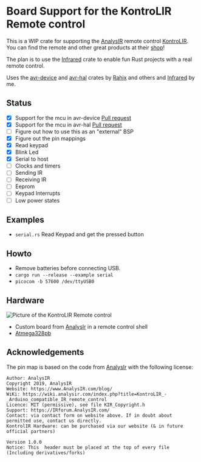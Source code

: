 # Board Support for the KontroLIR Remote control

This is a WIP crate for supporting the [AnalysIR] remote control [KontroLIR]. You can find the remote and other great products at their [shop][AnalysIrShop]!

The plan is to use the [Infrared] crate to enable fun Rust projects with a real remote control.

Uses the [avr-device][AvrDevice] and [avr-hal][AvrHal] crates by [Rahix] and others and [Infrared] by me.

## Status
 - [x] Support for the mcu in avr-device [Pull request](https://github.com/Rahix/avr-device/pull/55)
 - [x] Support for the mcu in avr-hal [Pull request](https://github.com/Rahix/avr-hal/pull/96)
 - [ ] Figure out how to use this as an "external" BSP
 - [x] Figure out the pin mappings
 - [x] Read keypad
 - [x] Blink Led
 - [x] Serial to host
 - [ ] Clocks and timers
 - [ ] Sending IR
 - [ ] Receiving IR
 - [ ] Eeprom
 - [ ] Keypad Interrupts
 - [ ] Low power states

## Examples
 - `serial.rs` Read Keypad and get the pressed button 

## Howto

- Remove batteries before connecting USB.
- `cargo run --release --example serial`
- `picocom -b 57600 /dev/ttyUSB0`

## Hardware
![Picture of the KontroLIR Remote control](https://wiki.analysir.com/images/thumb/0/0d/KontroLIR_photo1.jpg/255px-KontroLIR_photo1.jpg "KontroLIR")

 - Custom board from [AnalysIr] in a remote control shell
 - [Atmega328pb]
 
## Acknowledgements

The pin map is based on the code from [AnalysIr] with the following license:
```
Author: AnalysIR
Copyright 2019, AnalysIR
Website: https://www.AnalysIR.com/blog/
WiKi: https://wiki.analysir.com/index.php?title=KontroLIR_-_Arduino_compatible_IR_remote_control
Licence: MIT (permissive), see file KIR_Copyright.h
Support: https://IRforum.AnalysIR.com/
Contact: via contact form on website above. If in doubt about permitted use, contact us directly.
KontrolIR Hardware: can be purchased via our website (& in future official partners)

Version 1.0.0
Notice: This  header must be placed at the top of every file (Including derivatives/forks)
```


[AnalysIR]: https://www.analysir.com/blog/
[KontroLIR]: https://wiki.analysir.com/index.php?title=KontroLIR_-_Arduino_compatible_IR_remote_control
[AnalysIrShop]: https://www.analysir.com/blog/shop/
[Atmega328pb]: https://www.microchip.com/wwwproducts/en/atmega328pb
[AvrHal]: https://github.com/Rahix/avr-hal/
[AvrDevice]: https://github.com/Rahix/avr-device/
[Rahix]: https://github.com/Rahix/
[Infrared]: https://github.com/jkristell/infrared
